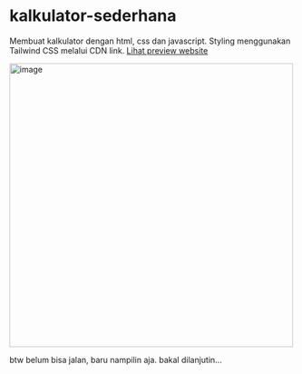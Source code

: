 # kalkulator-sederhana
Membuat kalkulator dengan html, css dan javascript. Styling menggunakan Tailwind CSS melalui CDN link.
[Lihat preview website](https://hibatillah.github.io/kalkulator)

<img width="500" alt="image" src="https://user-images.githubusercontent.com/99963638/210178863-a20d6e92-1154-4e9e-bbb8-bac835c6b6c3.png">

btw belum bisa jalan, baru nampilin aja. bakal dilanjutin...

